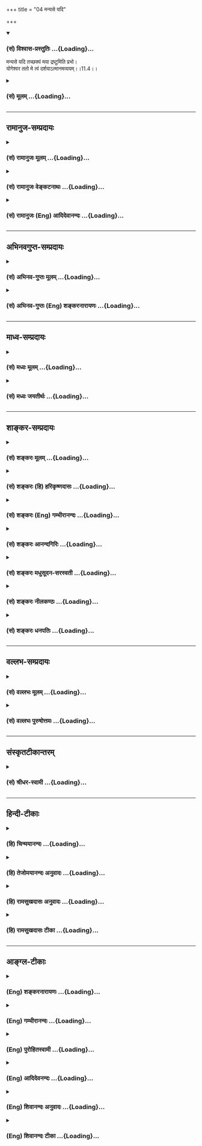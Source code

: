 +++
title = "04 मन्यसे यदि"

+++
<div class="js_include" newlevelforh1="3" title="(सं) विश्वास-प्रस्तुतिः" unfilled url="/purANam/mahAbhAratam/06-bhIShma-parva/02-bhagavad-gItA-parva/saMskRtam/vishvAsa-prastutiH/11_vishva-rUpa-darshana/04_manyase_yadi.md">
<details open><summary><h3>(सं) विश्वास-प्रस्तुतिः ...{Loading}...</h3></summary>

मन्यसे यदि तच्छक्यं मया द्रष्टुमिति प्रभो।  
योगेश्वर ततो मे त्वं दर्शयाऽत्मानमव्ययम्।।11.4।।
</details>
</div>
<div class="js_include collapsed" newlevelforh1="3" title="(सं) मूलम्" unfilled url="/purANam/mahAbhAratam/06-bhIShma-parva/02-bhagavad-gItA-parva/saMskRtam/mUlam/11_vishva-rUpa-darshana/04_manyase_yadi.md">
<details><summary><h3>(सं) मूलम् ...{Loading}...</h3></summary>

मन्यसे यदि तच्छक्यं मया द्रष्टुमिति प्रभो।  
योगेश्वर ततो मे त्वं दर्शयाऽत्मानमव्ययम्।।11.4।।
</details>
</div>


_________________
## रामानुज-सम्प्रदायः
<div class="js_include collapsed" newlevelforh1="3" title="(सं) रामानुजः मूलम्" unfilled url="/purANam/mahAbhAratam/06-bhIShma-parva/02-bhagavad-gItA-parva/saMskRtam/rAmAnujaH/mUlam/11_vishva-rUpa-darshana/04_manyase_yadi.md">
<details><summary><h3>(सं) रामानुजः मूलम् ...{Loading}...</h3></summary>

।।11.4।।**तत्** सर्वस्य स्रष्ट्ट सर्वस्य प्रशासितृ सर्वस्य आधारभूतं
त्वद्रूपं **मया द्रष्टुं शक्यम् इति यदि मन्यसे; ततो योगेश्वर** योगो
ज्ञानादिकल्याणगुणयोगःपश्य मे योगमैश्वरम् (गीता 11।8) इति हि वक्ष्यते।
त्वद्व्यतिरिक्तस्य कस्य अपि असंभावितानां ज्ञानबलैश्वर्यवीर्यशक्तितेजसां
निधे **आत्मानं** त्वाम् **अव्ययं मे दर्शय त्वम्** अव्ययम् इति
क्रियाविशेषणम् त्वां सकलं मे दर्शय इत्यर्थः। एवं कौतूहलान्वितेन
हर्षगद्गद्कण्ठेन पार्थेन प्रार्थितो भगवान् उवाच --

</details>
</div>
<div class="js_include collapsed" newlevelforh1="3" title="(सं) रामानुजः वेङ्कटनाथः" unfilled url="/purANam/mahAbhAratam/06-bhIShma-parva/02-bhagavad-gItA-parva/saMskRtam/rAmAnujaH/venkaTanAthaH/11_vishva-rUpa-darshana/04_manyase_yadi.md">
<details><summary><h3>(सं) रामानुजः वेङ्कटनाथः ...{Loading}...</h3></summary>

  
  
।।11.4।। सर्वस्य स्रष्ट्टत्वादिना तच्छब्दपरामृष्टश्रुताकारोक्तिः। अत्रापि
स्वरूपपरत्वे मुख्यता रूपपरत्वे; प्रकारमात्रपरत्वे च
प्राग्वदनुसन्धेयम्। योगो ज्ञानादिकल्याणगुणयोग इति --
अत्राणिमाद्यैश्वर्यशक्तिरपि गुणानुप्रविष्टा; योगनिर्वाहकत्वादिमात्रं तु
दिदृक्षिताकारान्तरङ्गत्वाभावादत्र न विवक्षितमिति भावः। दर्शयिष्यमाणो
ह्याकारोऽत्र दिदृक्षितः। न चार्जुनायाष्टाङ्गयोगाद्यर्थान्तरं
प्रदर्श्यते; योगशब्दश्च प्रत्यभिज्ञायत इत्यभिप्रायेणाहपश्येति।
प्रभुशब्देन यदि त्वं मन्यसे; तदा न किञ्चित्ते दुष्करमित्यभिप्रेतं
गुणविशेषवत्त्वं दर्शयति -- त्वद्व्यतिरिक्तस्येत्यादिना। अथवा
योगेश्वरशब्दाभिप्रेतोक्तिरियम्। अश्वपतिर्धनपतिः
इत्यादिवद्गुणभूयस्त्वापेक्षया गुणानामपि नियमनेन वा योगेश्वरशब्द इति
भावः। त्वाम् इति आत्मशब्दस्यार्थान्तरं त्वयुक्तम्;माम् इति च वक्ष्यत इति
भावः। अव्ययशब्दस्यात्र निष्प्रयोजनत्वशङ्काव्युदासाय;
क्षरप्रपञ्चाख्यतद्रूपप्रदर्शनविरोधपरिहाराय; विशेषतो
दिदृक्षोरपेक्षितार्थपरत्वं दर्शयतिअव्ययमिति। क्रियाविशेषणमिति। ततः
किमित्यत्राहत्वां सकलमिति। समस्तगुणविभूतिविग्रहादिविशिष्टरूपमित्यर्थः।  
  

</details>
</div>
<div class="js_include collapsed" newlevelforh1="3" title="(सं) रामानुजः (Eng) आदिदेवानन्दः" unfilled url="/purANam/mahAbhAratam/06-bhIShma-parva/02-bhagavad-gItA-parva/saMskRtam/rAmAnujaH/english/AdidevAnandaH/11_vishva-rUpa-darshana/04_manyase_yadi.md">
<details><summary><h3>(सं) रामानुजः (Eng) आदिदेवानन्दः ...{Loading}...</h3></summary>

11.4 If You think that Your form as all-creator, as all-ruler and as
all-supporter, can be seen by me, then, O Lord of Yoga - Yoga is the
property of having knowledge and other auspicious attributes, for it
will be said later on: 'Behold My Lordly Yoga' (11.8) - O treasure of
knowledge, strength, sovereignty, valour, power and glory which are
inconceivable in any one else! Reveal Yourself to me completely.
'Avyayam' (completely) is an adverb. The meaning is, 'Reveal everything
about Yourself to me.' Thus, prayed to by Arjuna, who was desirous to
know, and whose voice was therefore choked with fervour, the Lord said
as follows to him:

</details>
</div>


_________________
## अभिनवगुप्त-सम्प्रदायः
<div class="js_include collapsed" newlevelforh1="3" title="(सं) अभिनव-गुप्तः मूलम्" unfilled url="/purANam/mahAbhAratam/06-bhIShma-parva/02-bhagavad-gItA-parva/saMskRtam/abhinava-guptaH/mUlam/11_vishva-rUpa-darshana/04_manyase_yadi.md">
<details><summary><h3>(सं) अभिनव-गुप्तः मूलम् ...{Loading}...</h3></summary>

।।11.4।। No commentary.  
  

</details>
</div>
<div class="js_include collapsed" newlevelforh1="3" title="(सं) अभिनव-गुप्तः (Eng) शङ्करनारायणः" unfilled url="/purANam/mahAbhAratam/06-bhIShma-parva/02-bhagavad-gItA-parva/saMskRtam/abhinava-guptaH/english/shankaranArAyaNaH/11_vishva-rUpa-darshana/04_manyase_yadi.md">
<details><summary><h3>(सं) अभिनव-गुप्तः (Eng) शङ्करनारायणः ...{Loading}...</h3></summary>

11.4 Sri Abhinavagupta did not comment upon this sloka.

</details>
</div>


_________________
## माध्व-सम्प्रदायः
<div class="js_include collapsed" newlevelforh1="3" title="(सं) मध्वः मूलम्" unfilled url="/purANam/mahAbhAratam/06-bhIShma-parva/02-bhagavad-gItA-parva/saMskRtam/madhvaH/mUlam/11_vishva-rUpa-darshana/04_manyase_yadi.md">
<details><summary><h3>(सं) मध्वः मूलम् ...{Loading}...</h3></summary>

।।11.4।। प्रभुः समर्थःनास्ति तस्मात्परं भूतं पुरुषाद्वै सनातनात् इति
मोक्षधर्मे ()प्रभुरीशः समर्थश्च इत्याद्यभिधानम्।

</details>
</div>
<div class="js_include collapsed" newlevelforh1="3" title="(सं) मध्वः जयतीर्थः" unfilled url="/purANam/mahAbhAratam/06-bhIShma-parva/02-bhagavad-gItA-parva/saMskRtam/madhvaH/jayatIrthaH/11_vishva-rUpa-darshana/04_manyase_yadi.md">
<details><summary><h3>(सं) मध्वः जयतीर्थः ...{Loading}...</h3></summary>

।।11.4।। मन्यसे यदि इत्यत्र प्रभुशब्दो न स्वामित्वमात्रार्थः किन्तु
तवातिसामर्थ्यात् त्वत्सामर्थ्येनैवातीन्द्रियस्यापि दर्शनमिति भावेन
प्रयुक्त इत्याशयेनाह -- **प्रभुरि**ति। ईश्वरस्य निरतिशयसामर्थ्ये
प्रमाणमाह -- **नास्ती**ति। भूतं समर्थम्। प्रभुशब्दस्य
समर्थार्थत्वेऽभिधानमाह -- **प्रभुरि**ति।

</details>
</div>


_________________
## शाङ्कर-सम्प्रदायः
<div class="js_include collapsed" newlevelforh1="3" title="(सं) शङ्करः मूलम्" unfilled url="/purANam/mahAbhAratam/06-bhIShma-parva/02-bhagavad-gItA-parva/saMskRtam/shankaraH/mUlam/11_vishva-rUpa-darshana/04_manyase_yadi.md">
<details><summary><h3>(सं) शङ्करः मूलम् ...{Loading}...</h3></summary>

।।11.4।। --,**मन्यसे** चिन्तयसि **यदि मया** अर्जुनेन **तत् शक्यं
द्रष्टुम् इति प्रभो;** स्वामिन्; **योगेश्वर** योगिनो योगाः; तेषां ईश्वरः
योगेश्वरः; हे योगेश्वर। यस्मात् अहम् अतीव अर्थी द्रष्टुम्; **ततः**
तस्मात् मे मदर्थं **दर्शय त्वम् आत्मानम्** अव्ययम्।। एवं चोदितः अर्जुनेन
**श्री भगवान् उवाच --,**

</details>
</div>
<div class="js_include collapsed" newlevelforh1="3" title="(सं) शङ्करः (हि) हरिकृष्णदासः" unfilled url="/purANam/mahAbhAratam/06-bhIShma-parva/02-bhagavad-gItA-parva/saMskRtam/shankaraH/hindI/harikRShNadAsaH/11_vishva-rUpa-darshana/04_manyase_yadi.md">
<details><summary><h3>(सं) शङ्करः (हि) हरिकृष्णदासः ...{Loading}...</h3></summary>

।।11.4।। हे स्वामिन् यदि मुझ अर्जुनद्वारा आप अपना वह रूप देखा जाना सम्भव
समझते हैं; तो हे योगेश्वर अर्थात् योगियोंके ईश्वर मैं आपके उस रूपका
दर्शन करनेकी उत्कट इच्छा करता हूँ; इसलिये आप मुझे अपना वह अविनाशी स्वरूप
दिखलाइये।  
  
,

</details>
</div>
<div class="js_include collapsed" newlevelforh1="3" title="(सं) शङ्करः (Eng) गम्भीरानन्दः" unfilled url="/purANam/mahAbhAratam/06-bhIShma-parva/02-bhagavad-gItA-parva/saMskRtam/shankaraH/english/gambhIrAnandaH/11_vishva-rUpa-darshana/04_manyase_yadi.md">
<details><summary><h3>(सं) शङ्करः (Eng) गम्भीरानन्दः ...{Loading}...</h3></summary>

11.4 Prabho, O Lord, Master; yadi, if; manyase, You think; iti, that;
tat sakyam, it is possible; drastum, to be see; maya, by me, by Arjuna;
tatah, then, since I am very eager to see, therefore; yogeswara, O Lord
of Yoga, of yogis-Yoga stands for yogis; their Lord is yogeswara; tvam,
You; darsaya, show; me, me, for my sake; atmanam avyayam, Your eternal
Self. Being thus implored by Arjuna,

</details>
</div>
<div class="js_include collapsed" newlevelforh1="3" title="(सं) शङ्करः आनन्दगिरिः" unfilled url="/purANam/mahAbhAratam/06-bhIShma-parva/02-bhagavad-gItA-parva/saMskRtam/shankaraH/AnandagiriH/11_vishva-rUpa-darshana/04_manyase_yadi.md">
<details><summary><h3>(सं) शङ्करः आनन्दगिरिः ...{Loading}...</h3></summary>

।।11.4।। द्रष्टुमयोग्ये कुतो दिदृक्षेत्याशङ्क्याह -- **मन्यस इति।**
प्रभवति सृष्टिस्थितिसंहारप्रवेशप्रशासनेभ्य इति प्रभुः। लक्षणया
योगशब्दार्थमाह -- **योगिन इति।** तत इत्यादि व्याचष्टे -- **यस्मादिति।**

</details>
</div>
<div class="js_include collapsed" newlevelforh1="3" title="(सं) शङ्करः मधुसूदन-सरस्वती" unfilled url="/purANam/mahAbhAratam/06-bhIShma-parva/02-bhagavad-gItA-parva/saMskRtam/shankaraH/madhusUdana-sarasvatI/11_vishva-rUpa-darshana/04_manyase_yadi.md">
<details><summary><h3>(सं) शङ्करः मधुसूदन-सरस्वती ...{Loading}...</h3></summary>

।।11.4।। द्रष्टुमयोग्ये कुतस्ते दिदृक्षेत्याशङ्क्याह -- मन्यस इति।
प्रभवति सृष्टिस्थितिसंहारप्रवेशप्रशासनेष्विति प्रभुः हे प्रभो
सर्वस्वामिन्; तत्तवैश्वरं रूपं मयार्जुनेन द्रष्टुं शक्यमिति यदि मन्यसे
जानासीच्छसि वा हे योगेश्वर सर्वेषामणिमादिसिद्धिशालिनां योगानां
योगिनामीश्वर; ततस्त्वदिच्छावशादेव मे मह्यमत्यर्थमर्थिने त्वं परमकारुणिको
दर्शय चाक्षुषज्ञानविषयीकारय आत्मानमैश्वररूपविशिष्टमव्ययमक्षयम्।

</details>
</div>
<div class="js_include collapsed" newlevelforh1="3" title="(सं) शङ्करः नीलकण्ठः" unfilled url="/purANam/mahAbhAratam/06-bhIShma-parva/02-bhagavad-gItA-parva/saMskRtam/shankaraH/nIlakaNThaH/11_vishva-rUpa-darshana/04_manyase_yadi.md">
<details><summary><h3>(सं) शङ्करः नीलकण्ठः ...{Loading}...</h3></summary>

।।11.4।।**मन्यस इति।** हे योगेश्वर योगानां योगिनामीश्वर; तद्रूपं यदि मया
द्रष्टुं शक्यमिति मन्यसे यदि मयि तद्दर्शनाधिकारं पश्यसि ततस्तर्हि मे
मह्यमव्ययं मायामयमात्मानं दर्शय। मायामयत्वादेवास्याव्ययत्वम्। मायायां हि
सर्वं सर्वात्मकं सर्वदास्तीति प्रसिद्धम्। यथोक्तं वसिष्ठेनवर्तमानमतीतं च
भविष्यत्स्थूलमण्वपि। तथा दूरमदूरं च निमेषः कल्प इत्यपि। चिदात्मनि
स्थितान्येव पश्य मायाविजृम्भितम् इति। नहि मरुमरीचिसरसी क्रमशः शुष्यति।
अतो मायामयत्वादेवास्यैश्वरस्य रूपस्याप्यव्ययत्वम्।

</details>
</div>
<div class="js_include collapsed" newlevelforh1="3" title="(सं) शङ्करः धनपतिः" unfilled url="/purANam/mahAbhAratam/06-bhIShma-parva/02-bhagavad-gItA-parva/saMskRtam/shankaraH/dhanapatiH/11_vishva-rUpa-darshana/04_manyase_yadi.md">
<details><summary><h3>(सं) शङ्करः धनपतिः ...{Loading}...</h3></summary>

।।11.4।। यदि मया द्रष्टुं शक्यं त्वं मन्यसे चिन्तयसि ततो मे मह्यं
मदर्थमात्मानमव्ययमपक्षयरहितं दर्शय दृष्टिगोचरं कुरु। नत्वाज्ञां करोमि
किंतु प्रार्थयामि। ब्रह्मादिप्रभौ त्वय्याज्ञाया अयुक्तत्वादिति सूचयन्नाह
-- हे प्रभो इति। मम दर्शनासामर्थ्येऽपि त्वं दर्शियितुं समर्थोऽसीति वा
संबोधनाशयः। यतो योगानां मत्वर्थलक्षणया योगिनामैश्वरुपदर्शने समर्थानां
त्वमीश्वरस्तस्मान्मामपि योगिनं विधायात्मानं दर्शयेति ध्वनयन्संबोधयति --
हे योगेश्वरेति।

</details>
</div>


_________________
## वल्लभ-सम्प्रदायः
<div class="js_include collapsed" newlevelforh1="3" title="(सं) वल्लभः मूलम्" unfilled url="/purANam/mahAbhAratam/06-bhIShma-parva/02-bhagavad-gItA-parva/saMskRtam/vallabhaH/mUlam/11_vishva-rUpa-darshana/04_manyase_yadi.md">
<details><summary><h3>(सं) वल्लभः मूलम् ...{Loading}...</h3></summary>

।।11.4।। तत्रापि न मत्कृत्या लभ्यमिदं किन्तु त्वदिच्छयैवेत्याह -- मन्यसे
यदीति। योगेश्वरेति साधारणो यो योगी भवति सोऽपि स्वमाहात्म्यं दर्शयति;
त्वं तु योगेश्वरः सर्वसमर्थ इति दर्शय। अथवा ननु तव सारथ्ये निषण्णं
वसुदेवसुतं मां किमित्येवं स्तौषीति चन्मैवं भ्रामयितव्यं;
त्वदादिमुनिवाक्यविश्वासतः पुरुषोत्तमं परमेश्वरमेव त्वां
जानन्नपीत्याशयेनाह योगेश्वरेति। न च तवैश्वर्यदर्शने कश्चित्प्रयासो
योगेश्वरत्वादिति भावः।

</details>
</div>
<div class="js_include collapsed" newlevelforh1="3" title="(सं) वल्लभः पुरुषोत्तमः" unfilled url="/purANam/mahAbhAratam/06-bhIShma-parva/02-bhagavad-gItA-parva/saMskRtam/vallabhaH/puruShottamaH/11_vishva-rUpa-darshana/04_manyase_yadi.md">
<details><summary><h3>(सं) वल्लभः पुरुषोत्तमः ...{Loading}...</h3></summary>

  
  
।।11.4।। स्वेच्छायां सत्यामपि भगवदिच्छाभावे च द्रष्टुमपि निर्बन्धेन न
फलतीति विज्ञापयति -- मन्यस इति। हे प्रभो सर्वकरणसमर्थ यदि तद्रूपं मया
द्रष्टुं शक्यं दर्शनानन्तरं फलरूपं भवति तथा चेन्मन्यसे फलरूपं भवत्विति;
तदा योगेश्वर योगिनः स्वयोगबलेन सामर्थ्यं प्रकटयन्ति तेषां योग आगन्तुको
धर्मः त्वं तु योगस्यापीश्वरस्तेन मम दर्शनसामर्थ्यमपि कृपया दत्त्वा
दर्शय। एवं प्रार्थनायां प्रभुस्तद्रूपं दर्शयित्वा तत्रैव लीनं कुर्यात्
तदा भक्तिरसानुभूतपुरुषोत्तमरूपानुभवो न भवेदतो विज्ञापयति -- तत इति। तत
एतन्मनोरथपूर्त्यनन्तरम्। अव्ययमविनाशिनं आत्मानं पुरुषोत्तममानन्दमयं
दर्शयेति भावः।  
  

</details>
</div>


_________________
## संस्कृतटीकान्तरम्
<div class="js_include collapsed" newlevelforh1="3" title="(सं) श्रीधर-स्वामी" unfilled url="/purANam/mahAbhAratam/06-bhIShma-parva/02-bhagavad-gItA-parva/saMskRtam/shrIdhara-svAmI/11_vishva-rUpa-darshana/04_manyase_yadi.md">
<details><summary><h3>(सं) श्रीधर-स्वामी ...{Loading}...</h3></summary>

।।11.4।। न चाहं द्रष्टुमिच्छामीत्येतावतैव त्वया तद्रूपं दर्शयितव्यम्।
किं तर्हि **-- मन्यस इति।** योगिन एव योगास्तेषामीश्वर; मयार्जुनेन
तद्रूपं द्रष्टुं शक्यमिति यदि मन्यसे ततस्तर्हि तद्रूपवन्तमात्मानमव्ययं
नित्यं मम दर्शय।

</details>
</div>


_________________
## हिन्दी-टीकाः
<div class="js_include collapsed" newlevelforh1="3" title="(हि) चिन्मयानन्दः" unfilled url="/purANam/mahAbhAratam/06-bhIShma-parva/02-bhagavad-gItA-parva/hindI/chinmayAnandaH/11_vishva-rUpa-darshana/04_manyase_yadi.md">
<details><summary><h3>(हि) चिन्मयानन्दः ...{Loading}...</h3></summary>

।।11.4।। पूर्व श्लोक में व्यक्त की गई इच्छा को ही यहाँ पूर्ण नम्रता एवं
सम्मान के साथ दोहराया गया है। अपने सामान्य व्यावहारिक जीवन में भी हम
सम्मान पूर्वक प्रार्थना अथवा नम्र अनुरोध करते समय इस प्रकार की भाषा का
प्रयोग करते हैं; जैसे यदि मुझे कुछ कहने की अनुमति दी जाये; मुझ पर बड़ी
कृपा होगी; मुझे प्रस्तुत करने का सौभाग्य प्राप्त हुआ है इत्यादि। पाण्डव
राजपुत्र अर्जुन; मानो; पुनर्विचार के फलस्वरूप पूर्व प्रयुक्त अपनी सैनिकी
भाषा को त्यागकर नम्रभाव से अनुरोध करता है कि; यदि आप मुझे योग्य समझें;
तो अपने अव्यय रूप का मुझे दर्शन कराइये। यहाँ बतायी गयी नम्रता एवं सम्मान
किसी निम्न स्तर की इच्छा को पूर्ण कराने के लिए झूठी भावनाओं का प्रदर्शन
नहीं है। भगवान् को सम्बोधित किये गये विशेषणों से ही यह बात स्पष्ट हो
जाती है। प्रथम पंक्ति में अर्जुन भगवान् को प्रभो कहकर और फिर; योगेश्वर
के नाम से सम्बोधित करता है। यह इस बात का सूचक है कि अर्जुन को अब यह
विश्वास होने लगा था कि श्रीकृष्ण केवल कोई मनुष्य नहीं हैं; जो अपने शिष्य
को मात्र बौद्धिक सन्तोष अथवा आध्यात्मिक प्रवचन देने में ही समर्थ हों। वह
समझ गया है कि श्रीकृष्ण तो स्वयं प्रभु अर्थात् परमात्मा और योगेश्वर हैं।
इसलिए यदि वे यह समझते हैं कि उनका शिष्य अर्जुन विराट् के दर्शन से
लाभान्वित हो; तो वे उसकी इच्छा को पूर्ण करने में सर्वथा समर्थ हैं। यदि
कोई उत्तम अधिकारी शिष्य एक सच्चे गुरु से कोई नम्र अनुरोध करता है; तो वह
कभी भी गुरु के द्वारा अनसुना नहीं किया जाता है अत

</details>
</div>
<div class="js_include collapsed" newlevelforh1="3" title="(हि) तेजोमयानन्दः अनुवादः" unfilled url="/purANam/mahAbhAratam/06-bhIShma-parva/02-bhagavad-gItA-parva/hindI/tejomayAnandaH/anuvAdaH/11_vishva-rUpa-darshana/04_manyase_yadi.md">
<details><summary><h3>(हि) तेजोमयानन्दः अनुवादः ...{Loading}...</h3></summary>

।।11.4।। हे प्रभो ! यदि आप मानते हैं कि मेरे द्वारा वह आपका रूप देखा
जाना संभव है, तो हे योगेश्वर ! आप अपने अव्यय रूप का दर्शन कराइये।।

</details>
</div>
<div class="js_include collapsed" newlevelforh1="3" title="(हि) रामसुखदासः अनुवादः" unfilled url="/purANam/mahAbhAratam/06-bhIShma-parva/02-bhagavad-gItA-parva/hindI/rAmasukhadAsaH/anuvAdaH/11_vishva-rUpa-darshana/04_manyase_yadi.md">
<details><summary><h3>(हि) रामसुखदासः अनुवादः ...{Loading}...</h3></summary>

।।11.4।। हे प्रभो ! मेरे द्वारा आपका वह परम ऐश्वर रूप देखा जा सकता है --
ऐसा अगर आप मानते हैं, तो हे योगेश्वर ! आप अपने उस अविनाशी स्वरूपको मुझे
दिखा दीजिये।

</details>
</div>
<div class="js_include collapsed" newlevelforh1="3" title="(हि) रामसुखदासः टीका" unfilled url="/purANam/mahAbhAratam/06-bhIShma-parva/02-bhagavad-gItA-parva/hindI/rAmasukhadAsaH/TIkA/11_vishva-rUpa-darshana/04_manyase_yadi.md">
<details><summary><h3>(हि) रामसुखदासः टीका ...{Loading}...</h3></summary>

।।11.4।।***व्याख्या--*'प्रभो'-- '**प्रभु' नाम सर्वसमर्थका है, इसलिये इस
सम्बोधनका भाव यह मालूम देता है कि यदि आप मेरेमें विराट्रूप देखनेकी
सामर्थ्य मानते हैं, तब तो ठीक है; नहीं तो आप मेरेको ऐसी सामर्थ्य दीजिये,
जिससे मैं आपका वह ऐश्वर (ईश्वरसम्बन्धी) रूप देख सकूँ।

</details>
</div>


_________________
## आङ्ग्ल-टीकाः
<div class="js_include collapsed" newlevelforh1="3" title="(Eng) शङ्करनारायणः" unfilled url="/purANam/mahAbhAratam/06-bhIShma-parva/02-bhagavad-gItA-parva/english/shankaranArAyaNaH/11_vishva-rUpa-darshana/04_manyase_yadi.md">
<details><summary><h3>(Eng) शङ्करनारायणः ...{Loading}...</h3></summary>

11.4. O Master ! If you think that it is possible for me to see that
form, then, O Lord of the Yogins, please show me Your Immortal Self.

</details>
</div>
<div class="js_include collapsed" newlevelforh1="3" title="(Eng) गम्भीरानन्दः" unfilled url="/purANam/mahAbhAratam/06-bhIShma-parva/02-bhagavad-gItA-parva/english/gambhIrAnandaH/11_vishva-rUpa-darshana/04_manyase_yadi.md">
<details><summary><h3>(Eng) गम्भीरानन्दः ...{Loading}...</h3></summary>

11.4 O Lord, if You think that it is possible to be seen by me, then, O
Lord of Yoga, You show me Your eternal Self.

</details>
</div>
<div class="js_include collapsed" newlevelforh1="3" title="(Eng) पुरोहितस्वामी" unfilled url="/purANam/mahAbhAratam/06-bhIShma-parva/02-bhagavad-gItA-parva/english/purohitasvAmI/11_vishva-rUpa-darshana/04_manyase_yadi.md">
<details><summary><h3>(Eng) पुरोहितस्वामी ...{Loading}...</h3></summary>

11.4 If Thou thinkest that it can be made possible for me to see it,
show me, O Lord of Lords, Thine own Eternal Self.

</details>
</div>
<div class="js_include collapsed" newlevelforh1="3" title="(Eng) आदिदेवनन्दः" unfilled url="/purANam/mahAbhAratam/06-bhIShma-parva/02-bhagavad-gItA-parva/english/AdidevanandaH/11_vishva-rUpa-darshana/04_manyase_yadi.md">
<details><summary><h3>(Eng) आदिदेवनन्दः ...{Loading}...</h3></summary>

11.4 If you think, O Lord, that it can be seen by me, then, O Lord of
Yoga, reveal Yourself to me completely.

</details>
</div>
<div class="js_include collapsed" newlevelforh1="3" title="(Eng) शिवानन्दः अनुवादः" unfilled url="/purANam/mahAbhAratam/06-bhIShma-parva/02-bhagavad-gItA-parva/english/shivAnandaH/anuvAdaH/11_vishva-rUpa-darshana/04_manyase_yadi.md">
<details><summary><h3>(Eng) शिवानन्दः अनुवादः ...{Loading}...</h3></summary>

11.4 If Thou, O Lord, thinkest it possible for me to see it, do Thou,
then, O Lord of the Yogins, show me Thy imperishable Self.

</details>
</div>
<div class="js_include collapsed" newlevelforh1="3" title="(Eng) शिवानन्दः टीका" unfilled url="/purANam/mahAbhAratam/06-bhIShma-parva/02-bhagavad-gItA-parva/english/shivAnandaH/TIkA/11_vishva-rUpa-darshana/04_manyase_yadi.md">
<details><summary><h3>(Eng) शिवानन्दः टीका ...{Loading}...</h3></summary>

11.4 मन्यसे Thou thinkest; यदि if; तत् that; शक्यम् possible; मया by me;
द्रष्टुम् to see; इति thus; प्रभो O Lord; योगेश्वर O Lord of Yogins; ततः
then; मे me; त्वम् Thou; दर्शय show; आत्मानम् (Thy) Self; अव्ययम्
imperishable.Commentary Arjuna is very keen and eager to see the Cosmic
Form of the Lord. He prays to Him to grant him the vision. This supreme
vision can be obtained only through His grace.Yogesvara also means the
Lord of Yoga. A Yogi is one who is endowed with the eight psychic powers
(Siddhis). The Lord of the Yogins is Yogesvara. And; Yoga is identity of
the individual soul with the Absolute. He who is able to bestow this
realisation of identity on the deserving spiritual aspirant is
Yogesvara.He Who is able to create; preserve; destroy; veil and
graciously release is the Lord. (These five actions; Panchakriyas; are
known respectively as Srishti; Sthiti; Samhara; Tirodhana and Anugraha.)

</details>
</div>
